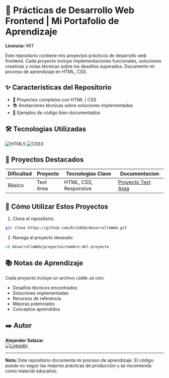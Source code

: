 
# 🎨 Prácticas de Desarrollo Web Frontend | Mi Portafolio de Aprendizaje
**Licencia:** MIT

Este repositorio contiene mis proyectos prácticos de desarrollo web frontend. Cada proyecto incluye implementaciones funcionales, soluciones creativas y notas técnicas sobre los desafíos superados. Documento mi proceso de aprendizaje en HTML, CSS.

## ✨ Características del Repositorio
- 🎯 Proyectos completos con HTML | CSS
- 📚 Anotaciones técnicas sobre soluciones implementadas
- 🧪 Ejemplos de código bien documentados

## 🛠️ Tecnologías Utilizadas
![HTML5](https://img.shields.io/badge/-HTML5-E34F26?logo=html5&logoColor=white)
![CSS3](https://img.shields.io/badge/-CSS3-1572B6?logo=css3)

## 📌 Proyectos Destacados
| Dificultad | Proyecto  | Tecnologías Clave     | Documentacion                                         |
| ---------- | --------- | --------------------- | ----------------------------------------------------- |
| Básico     | Text Area | HTML, CSS, Responsive | [Proyecto Text Area](frontEnd/01-text_area/README.md) |
## 🚀 Cómo Utilizar Estos Proyectos
1. Clona el repositorio:
```bash
git clone https://github.com/AlxSAGA/desarrolloWeb.git
```
2. Navega al proyecto deseado:
```bash
cd desarrolloWeb/proyectos/nombre-del-proyecto
```

## 📚 Notas de Aprendizaje
Cada proyecto incluye un archivo `LEARN.md` con:
- Desafíos técnicos encontrados
- Soluciones implementadas
- Recursos de referencia
- Mejoras potenciales
- Conceptos aprendidos

## ✒️ Autor
**Alejandor Salazar**   
[![LinkedIn](https://img.shields.io/badge/-LinkedIn-0A66C2?logo=linkedin)](https://linkedin.com/in/0xalxsg)

---

**Nota:** Este repositorio documenta mi proceso de aprendizaje. El código puede no seguir las mejores prácticas de producción y se recomienda como material educativo.
 